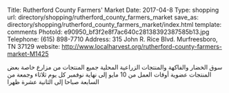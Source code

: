 Title:          Rutherford County Farmers' Market
Date:           2017-04-8
Type:           shopping
url:            directory/shopping/rutherford_county_farmers_market
save_as:        directory/shopping/rutherford_county_farmers_market/index.html
template:       comments
PhotoId:        e90950_bf3f2e8f7ac640c28138392387585b13.jpg
Telephone:      (615) 898-7710
Address:        315 John R. Rice Blvd. Murfreesboro, TN 37129
website:        http://www.localharvest.org/rutherford-county-farmers-market-M1425

سوق الخضار والفاكهة والمنتجات الزراعية المحلية جميع المنتجات من مزارع خاصة بعض المنتجات عضوية أوقات العمل من 10 مايو إلى نهاية نوفمبر كل يوم ثلاثاء وجمعة من السابعة صباحا إلى الثانية عشرة ظهرا

